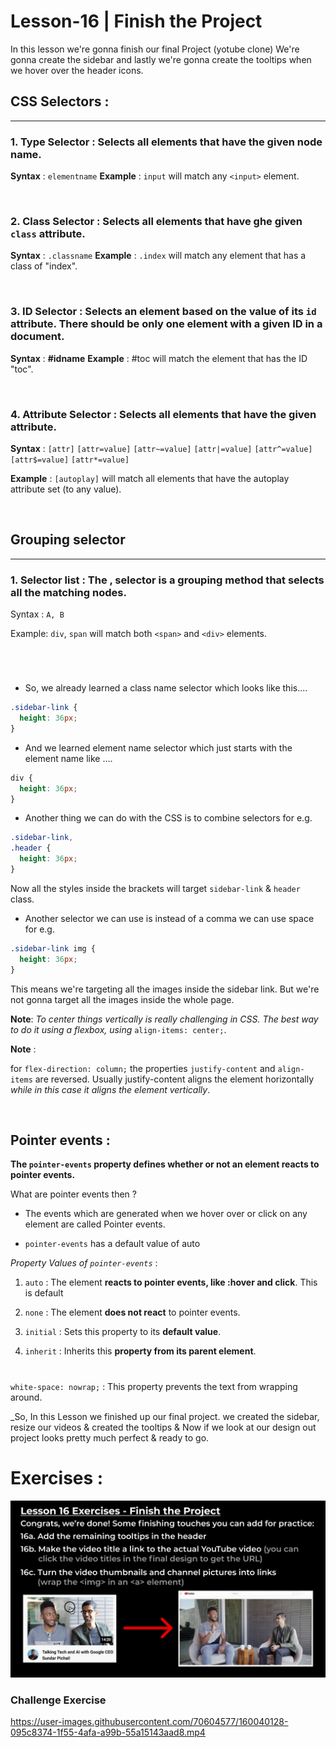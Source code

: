# Lesson-16 | Finish the Project

In this lesson we're gonna finish our final Project (yotube clone) We're gonna create the sidebar and lastly we're gonna create the tooltips when we hover over the header icons.

## CSS Selectors :

<hr>

### 1. Type Selector : Selects all elements that have the given node name.

**Syntax** : `elementname`
**Example** : `input` will match any `<input>` element.

<br>

### 2. Class Selector : Selects all elements that have ghe given `class` attribute.

**Syntax** : `.classname`
**Example** : `.index` will match any element that has a class of "index".

<br>

### 3. ID Selector : Selects an element based on the value of its `id` attribute. There should be only one element with a given ID in a document.

**Syntax** : **#idname**
**Example** : #toc will match the element that has the ID "toc".

<br>

### 4. Attribute Selector : Selects all elements that have the given attribute.

**Syntax** : `[attr]` `[attr=value]` `[attr~=value]` `[attr|=value]` `[attr^=value]` `[attr$=value]` `[attr*=value]`

**Example** : `[autoplay]` will match all elements that have the autoplay attribute set (to any value).

<br>

## Grouping selector

<hr>

### 1. Selector list : The , selector is a grouping method that selects all the matching nodes.

Syntax : `A, B`

Example: `div`, `span` will match both `<span>` and `<div>` elements.

<br>

#

- So, we already learned a class name selector which looks like this....

```css
.sidebar-link {
  height: 36px;
}
```

- And we learned element name selector which just starts with the element name like ....

```css
div {
  height: 36px;
}
```

- Another thing we can do with the CSS is to combine selectors for e.g.

```css
.sidebar-link,
.header {
  height: 36px;
}
```

Now all the styles inside the brackets will target `sidebar-link` & `header` class.

- Another selector we can use is instead of a comma we can use space for e.g.

```css
.sidebar-link img {
  height: 36px;
}
```

This means we're targeting all the images inside the sidebar link. But we're not gonna target all the images inside the whole page.

**Note**: _To center things vertically is really challenging in CSS. The best way to do it using a flexbox, using_ `align-items: center;`.

**Note** :

for `flex-direction: column;` the properties `justify-content` and `align-items` are reversed.
Usually justify-content aligns the element horizontally _while in this case it aligns the element vertically_.

<br>

## Pointer events :

**The `pointer-events` property defines whether or not an element reacts to pointer events.**

What are pointer events then ?

- The events which are generated when we hover over or click on any element are called Pointer events.

- `pointer-events` has a default value of auto

_Property Values of `pointer-events`_ :

1. `auto` : The element **reacts to pointer events, like :hover and click**. This is default

2. `none` : The element **does not react** to pointer events.

3. `initial` : Sets this property to its **default value**.

4. `inherit` : Inherits this **property from its parent element**.

#

`white-space: nowrap;` : This property prevents the text from wrapping around.

\_So, In this Lesson we finished up our final project. we created the sidebar, resize our videos & created the tooltips & Now if we look at our design out project looks pretty much perfect & ready to go.

# Exercises :

![Normal Exercise Image](img/Normal-Exercise-16.png)

### Challenge Exercise  

https://user-images.githubusercontent.com/70604577/160040128-095c8374-1f55-4afa-a99b-55a15143aad8.mp4
